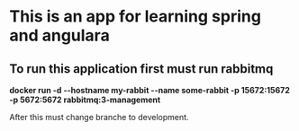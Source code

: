 
<h1> 
This is an app for learning spring and angulara </h1>
<h2>To run this application first must  run rabbitmq </h2>
<b>docker run -d --hostname my-rabbit --name some-rabbit -p 15672:15672 -p 5672:5672 rabbitmq:3-management </b><p>
After this must change branche to development.
